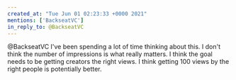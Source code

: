 ```yaml
---
created_at: "Tue Jun 01 02:23:33 +0000 2021"
mentions: ['BackseatVC']
in_reply_to: @BackseatVC
---
```


@BackseatVC I've been spending a lot of time thinking about this. I don't think the number of impressions is what really matters. I think the goal needs to be getting creators the right views. I think getting 100 views by the right people is potentially better.